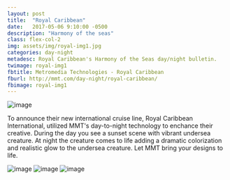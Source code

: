 ```yaml
---
layout: post
title:  "Royal Caribbean"
date:   2017-05-06 9:10:00 -0500
description: "Harmony of the seas"
class: flex-col-2
img: assets/img/royal-img1.jpg
categories: day-night
metadesc: Royal Caribbean's Harmony of the Seas day/night bulletin.
twimage: royal-img1
fbtitle: Metromedia Technologies - Royal Caribbean
fburl: http://mmt.com/day-night/royal-caribbean/
fbimage: royal-img1
---
```

![image](../../assets/img/royal-hero.jpg "Royal Caribbean hero")

<span>T</span>o announce their new international cruise line, Royal Caribbean International, utilized MMT's day-to-night technology to enchance their creative. During the day you see a sunset scene with vibrant undersea creature. At night the creature comes to life adding a dramatic colorization and realistic glow to the undersea creature. Let MMT bring your designs to life.

![image](../../assets/img/royal-img4.jpg "Royal Caribbean")
![image](../../assets/img/royal-img2.jpg "Royal Caribbean")
![image](../../assets/img/royal-img3.jpg "Royal Caribbean")

